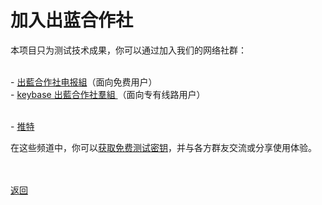 # 加入出蓝合作社

本项目只为测试技术成果，你可以通过加入我们的网络社群：
<p>
<br>- <a href="https://t.me/outlinex">出藍合作社电报組</a>（面向免费用户）
<br>- <a href="https://keybase.io/team/outliners">keybase 出藍合作社羣組 </a>（面向专有线路用户）

<br>- <a href="https://twitter.com/outline_x">推特</a>
</p>

在这些频道中，你可以<a href="getkey.html">获取免费测试密钥</a>，并与各方群友交流或分享使用体验。

<br><br><a href="https://outliners.github.io/">返回</a>
